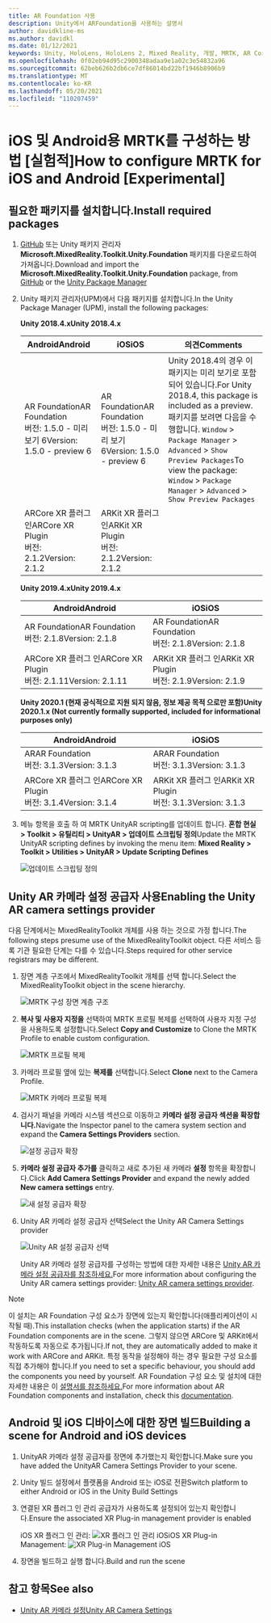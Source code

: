 ```yaml
---
title: AR Foundation 사용
description: Unity에서 ARFoundation을 사용하는 설명서
author: davidkline-ms
ms.author: davidkl
ms.date: 01/12/2021
keywords: Unity, HoloLens, HoloLens 2, Mixed Reality, 개발, MRTK, AR Core, AR Kit, iOS, IOS, Android, AR Foundation
ms.openlocfilehash: 0f02eb94d95c2900348adaa9e1a02c3e54832a96
ms.sourcegitcommit: 62beb626b2db6ce7df86014bd22bf1946b8906b9
ms.translationtype: MT
ms.contentlocale: ko-KR
ms.lasthandoff: 05/20/2021
ms.locfileid: "110207459"
---
```

# <a name="how-to-configure-mrtk-for-ios-and-android-experimental"></a><span data-ttu-id="59700-104">iOS 및 Android용 MRTK를 구성하는 방법 [실험적]</span><span class="sxs-lookup"><span data-stu-id="59700-104">How to configure MRTK for iOS and Android [Experimental]</span></span>

## <a name="install-required-packages"></a><span data-ttu-id="59700-105">필요한 패키지를 설치합니다.</span><span class="sxs-lookup"><span data-stu-id="59700-105">Install required packages</span></span>

1. <span data-ttu-id="59700-106">[GitHub](https://github.com/microsoft/MixedRealityToolkit-Unity/releases/tag/v2.3.0) 또는 Unity 패키지 관리자 **Microsoft.MixedReality.Toolkit.Unity.Foundation** 패키지를 [](../configuration/usingupm.md) 다운로드하여 가져옵니다.</span><span class="sxs-lookup"><span data-stu-id="59700-106">Download and import the **Microsoft.MixedReality.Toolkit.Unity.Foundation** package, from [GitHub](https://github.com/microsoft/MixedRealityToolkit-Unity/releases/tag/v2.3.0) or the [Unity Package Manager](../configuration/usingupm.md)</span></span>

1. <span data-ttu-id="59700-107">Unity 패키지 관리자(UPM)에서 다음 패키지를 설치합니다.</span><span class="sxs-lookup"><span data-stu-id="59700-107">In the Unity Package Manager (UPM), install the following packages:</span></span>

    <span data-ttu-id="59700-108">**Unity 2018.4.x**</span><span class="sxs-lookup"><span data-stu-id="59700-108">**Unity 2018.4.x**</span></span>

    | <span data-ttu-id="59700-109">**Android**</span><span class="sxs-lookup"><span data-stu-id="59700-109">**Android**</span></span> | <span data-ttu-id="59700-110">**iOS**</span><span class="sxs-lookup"><span data-stu-id="59700-110">**iOS**</span></span> | <span data-ttu-id="59700-111">의견</span><span class="sxs-lookup"><span data-stu-id="59700-111">Comments</span></span> |
    | --- | --- | --- |
    | <span data-ttu-id="59700-112">AR Foundation</span><span class="sxs-lookup"><span data-stu-id="59700-112">AR Foundation</span></span>  <br/> <span data-ttu-id="59700-113">버전: 1.5.0 - 미리 보기 6</span><span class="sxs-lookup"><span data-stu-id="59700-113">Version: 1.5.0 - preview 6</span></span> | <span data-ttu-id="59700-114">AR Foundation</span><span class="sxs-lookup"><span data-stu-id="59700-114">AR Foundation</span></span>  <br/> <span data-ttu-id="59700-115">버전: 1.5.0 - 미리 보기 6</span><span class="sxs-lookup"><span data-stu-id="59700-115">Version: 1.5.0 - preview 6</span></span> | <span data-ttu-id="59700-116">Unity 2018.4의 경우 이 패키지는 미리 보기로 포함되어 있습니다.</span><span class="sxs-lookup"><span data-stu-id="59700-116">For Unity 2018.4, this package is included as a preview.</span></span> <span data-ttu-id="59700-117">패키지를 보려면 다음을 수행합니다. `Window` > `Package Manager` > `Advanced` > `Show Preview Packages`</span><span class="sxs-lookup"><span data-stu-id="59700-117">To view the package: `Window` > `Package Manager` > `Advanced` > `Show Preview Packages`</span></span> |
    | <span data-ttu-id="59700-118">ARCore XR 플러그 인</span><span class="sxs-lookup"><span data-stu-id="59700-118">ARCore XR Plugin</span></span> <br/> <span data-ttu-id="59700-119">버전: 2.1.2</span><span class="sxs-lookup"><span data-stu-id="59700-119">Version: 2.1.2</span></span> | <span data-ttu-id="59700-120">ARKit XR 플러그 인</span><span class="sxs-lookup"><span data-stu-id="59700-120">ARKit XR Plugin</span></span> <br/> <span data-ttu-id="59700-121">버전: 2.1.2</span><span class="sxs-lookup"><span data-stu-id="59700-121">Version: 2.1.2</span></span> | |

    <span data-ttu-id="59700-122">**Unity 2019.4.x**</span><span class="sxs-lookup"><span data-stu-id="59700-122">**Unity 2019.4.x**</span></span>

    | <span data-ttu-id="59700-123">**Android**</span><span class="sxs-lookup"><span data-stu-id="59700-123">**Android**</span></span> | <span data-ttu-id="59700-124">**iOS**</span><span class="sxs-lookup"><span data-stu-id="59700-124">**iOS**</span></span> |
    | --- | --- |
    | <span data-ttu-id="59700-125">AR Foundation</span><span class="sxs-lookup"><span data-stu-id="59700-125">AR Foundation</span></span>  <br/> <span data-ttu-id="59700-126">버전: 2.1.8</span><span class="sxs-lookup"><span data-stu-id="59700-126">Version: 2.1.8</span></span> |  <span data-ttu-id="59700-127">AR Foundation</span><span class="sxs-lookup"><span data-stu-id="59700-127">AR Foundation</span></span>  <br/> <span data-ttu-id="59700-128">버전: 2.1.8</span><span class="sxs-lookup"><span data-stu-id="59700-128">Version: 2.1.8</span></span> |
    | <span data-ttu-id="59700-129">ARCore XR 플러그 인</span><span class="sxs-lookup"><span data-stu-id="59700-129">ARCore XR Plugin</span></span> <br/> <span data-ttu-id="59700-130">버전: 2.1.11</span><span class="sxs-lookup"><span data-stu-id="59700-130">Version: 2.1.11</span></span> | <span data-ttu-id="59700-131">ARKit XR 플러그 인</span><span class="sxs-lookup"><span data-stu-id="59700-131">ARKit XR Plugin</span></span> <br/> <span data-ttu-id="59700-132">버전: 2.1.9</span><span class="sxs-lookup"><span data-stu-id="59700-132">Version: 2.1.9</span></span> |

    <span data-ttu-id="59700-133">**Unity 2020.1 (현재 공식적으로 지원 되지 않음, 정보 제공 목적 으로만 포함)**</span><span class="sxs-lookup"><span data-stu-id="59700-133">**Unity 2020.1.x (Not currently formally supported, included for informational purposes only)**</span></span>

    | <span data-ttu-id="59700-134">**Android**</span><span class="sxs-lookup"><span data-stu-id="59700-134">**Android**</span></span> | <span data-ttu-id="59700-135">**iOS**</span><span class="sxs-lookup"><span data-stu-id="59700-135">**iOS**</span></span> |
    | --- | --- |
    | <span data-ttu-id="59700-136">AR</span><span class="sxs-lookup"><span data-stu-id="59700-136">AR Foundation</span></span>  <br/> <span data-ttu-id="59700-137">버전: 3.1.3</span><span class="sxs-lookup"><span data-stu-id="59700-137">Version: 3.1.3</span></span> |  <span data-ttu-id="59700-138">AR</span><span class="sxs-lookup"><span data-stu-id="59700-138">AR Foundation</span></span>  <br/> <span data-ttu-id="59700-139">버전: 3.1.3</span><span class="sxs-lookup"><span data-stu-id="59700-139">Version: 3.1.3</span></span> |
    | <span data-ttu-id="59700-140">ARCore XR 플러그 인</span><span class="sxs-lookup"><span data-stu-id="59700-140">ARCore XR Plugin</span></span> <br/> <span data-ttu-id="59700-141">버전: 3.1.4</span><span class="sxs-lookup"><span data-stu-id="59700-141">Version: 3.1.4</span></span> | <span data-ttu-id="59700-142">ARKit XR 플러그 인</span><span class="sxs-lookup"><span data-stu-id="59700-142">ARKit XR Plugin</span></span> <br/> <span data-ttu-id="59700-143">버전: 3.1.3</span><span class="sxs-lookup"><span data-stu-id="59700-143">Version: 3.1.3</span></span> |

1. <span data-ttu-id="59700-144">메뉴 항목을 호출 하 여 MRTK UnityAR scripting를 업데이트 합니다. **혼합 현실 > Toolkit > 유틸리티 > UnityAR > 업데이트 스크립팅 정의**</span><span class="sxs-lookup"><span data-stu-id="59700-144">Update the MRTK UnityAR scripting defines by invoking the menu item: **Mixed Reality > Toolkit > Utilities > UnityAR > Update Scripting Defines**</span></span>

    ![업데이트 스크립팅 정의](../features/images/UpdateScriptingDefineUnityAR.png)


## <a name="enabling-the-unity-ar-camera-settings-provider"></a><span data-ttu-id="59700-146">Unity AR 카메라 설정 공급자 사용</span><span class="sxs-lookup"><span data-stu-id="59700-146">Enabling the Unity AR camera settings provider</span></span>

<span data-ttu-id="59700-147">다음 단계에서는 MixedRealityToolkit 개체를 사용 하는 것으로 가정 합니다.</span><span class="sxs-lookup"><span data-stu-id="59700-147">The following steps presume use of the MixedRealityToolkit object.</span></span> <span data-ttu-id="59700-148">다른 서비스 등록 기관 필요한 단계는 다를 수 있습니다.</span><span class="sxs-lookup"><span data-stu-id="59700-148">Steps required for other service registrars may be different.</span></span>

1. <span data-ttu-id="59700-149">장면 계층 구조에서 MixedRealityToolkit 개체를 선택 합니다.</span><span class="sxs-lookup"><span data-stu-id="59700-149">Select the MixedRealityToolkit object in the scene hierarchy.</span></span>

    ![MRTK 구성 장면 계층 구조](../features/images/MRTK_ConfiguredHierarchy.png)

1. <span data-ttu-id="59700-151">**복사 및 사용자 지정을** 선택하여 MRTK 프로필 복제를 선택하여 사용자 지정 구성을 사용하도록 설정합니다.</span><span class="sxs-lookup"><span data-stu-id="59700-151">Select **Copy and Customize** to Clone the MRTK Profile to enable custom configuration.</span></span>

    ![MRTK 프로필 복제](../features/images/camera-system/CloneProfileARFoundation.png)

1. <span data-ttu-id="59700-153">카메라 프로필 옆에 있는 **복제를** 선택합니다.</span><span class="sxs-lookup"><span data-stu-id="59700-153">Select **Clone** next to the Camera Profile.</span></span>

    ![MRTK 카메라 프로필 복제](../features/images/camera-system/CloneCameraProfileARFoundation.png)

1. <span data-ttu-id="59700-155">검사기 패널을 카메라 시스템 섹션으로 이동하고 **카메라 설정 공급자 섹션을 확장합니다.**</span><span class="sxs-lookup"><span data-stu-id="59700-155">Navigate the Inspector panel to the camera system section and expand the **Camera Settings Providers** section.</span></span>

    ![설정 공급자 확장](../features/images/camera-system/ExpandProviders.png)

1. <span data-ttu-id="59700-157">**카메라 설정 공급자 추가를** 클릭하고 새로 추가된 새 카메라 **설정** 항목을 확장합니다.</span><span class="sxs-lookup"><span data-stu-id="59700-157">Click **Add Camera Settings Provider** and expand the newly added **New camera settings** entry.</span></span>

    ![새 설정 공급자 확장](../features/images/camera-system/ExpandNewProvider.png)

1. <span data-ttu-id="59700-159">Unity AR 카메라 설정 공급자 선택</span><span class="sxs-lookup"><span data-stu-id="59700-159">Select the Unity AR Camera Settings provider</span></span>

    ![Unity AR 설정 공급자 선택](../features/images/camera-system/SelectUnityArSettings.png)

    <span data-ttu-id="59700-161">Unity AR 카메라 설정 공급자를 구성하는 방법에 대한 자세한 내용은 [Unity AR 카메라 설정 공급자를 참조하세요.](../features/camera-system/unity-ar-camera-settings.md)</span><span class="sxs-lookup"><span data-stu-id="59700-161">For more information about configuring the Unity AR camera settings provider: [Unity AR camera settings provider](../features/camera-system/unity-ar-camera-settings.md).</span></span>

> [!NOTE]
> <span data-ttu-id="59700-162">이 설치는 AR Foundation 구성 요소가 장면에 있는지 확인합니다(애플리케이션이 시작될 때).</span><span class="sxs-lookup"><span data-stu-id="59700-162">This installation checks (when the application starts) if the AR Foundation components are in the scene.</span></span> <span data-ttu-id="59700-163">그렇지 않으면 ARCore 및 ARKit에서 작동하도록 자동으로 추가됩니다.</span><span class="sxs-lookup"><span data-stu-id="59700-163">If not, they are automatically added to make it work with ARCore and ARKit.</span></span>
> <span data-ttu-id="59700-164">특정 동작을 설정해야 하는 경우 필요한 구성 요소를 직접 추가해야 합니다.</span><span class="sxs-lookup"><span data-stu-id="59700-164">If you need to set a specific behaviour, you should add the components you need by yourself.</span></span>
> <span data-ttu-id="59700-165">AR Foundation 구성 요소 및 설치에 대한 자세한 내용은 이 [설명서를 참조하세요.](https://docs.unity3d.com/Packages/com.unity.xr.arfoundation@2.2/manual/index.html#samples)</span><span class="sxs-lookup"><span data-stu-id="59700-165">For more information about AR Foundation components and installation, check this [documentation](https://docs.unity3d.com/Packages/com.unity.xr.arfoundation@2.2/manual/index.html#samples).</span></span>

## <a name="building-a-scene-for-android-and-ios-devices"></a><span data-ttu-id="59700-166">Android 및 iOS 디바이스에 대한 장면 빌드</span><span class="sxs-lookup"><span data-stu-id="59700-166">Building a scene for Android and iOS devices</span></span>

1. <span data-ttu-id="59700-167">UnityAR 카메라 설정 공급자를 장면에 추가했는지 확인합니다.</span><span class="sxs-lookup"><span data-stu-id="59700-167">Make sure you have added the UnityAR Camera Settings Provider to your scene.</span></span>

1. <span data-ttu-id="59700-168">Unity 빌드 설정에서 플랫폼을 Android 또는 iOS로 전환</span><span class="sxs-lookup"><span data-stu-id="59700-168">Switch platform to either Android or iOS in the Unity Build Settings</span></span>

1. <span data-ttu-id="59700-169">연결된 XR 플러그 인 관리 공급자가 사용하도록 설정되어 있는지 확인합니다.</span><span class="sxs-lookup"><span data-stu-id="59700-169">Ensure the associated XR Plug-in management provider is enabled</span></span>

    <span data-ttu-id="59700-170">iOS XR 플러그 인 관리:  ![ XR 플러그 인 관리 iOS](../features/images/XRManagementiOS.png)</span><span class="sxs-lookup"><span data-stu-id="59700-170">iOS XR Plug-in Management:  ![XR Plug-in Management iOS](../features/images/XRManagementiOS.png)</span></span>

1. <span data-ttu-id="59700-171">장면을 빌드하고 실행 합니다.</span><span class="sxs-lookup"><span data-stu-id="59700-171">Build and run the scene</span></span>

## <a name="see-also"></a><span data-ttu-id="59700-172">참고 항목</span><span class="sxs-lookup"><span data-stu-id="59700-172">See also</span></span>

- [<span data-ttu-id="59700-173">Unity AR 카메라 설정</span><span class="sxs-lookup"><span data-stu-id="59700-173">Unity AR Camera Settings</span></span>](../features/camera-system/unity-ar-camera-settings.md)
